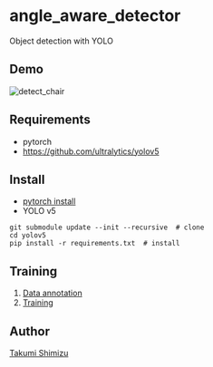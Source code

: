 # angle_aware_detector
Object detection with YOLO

## Demo
![detect_chair](https://user-images.githubusercontent.com/49784413/207047312-8f120022-fbd8-4e04-94d9-dedc5baab0e6.jpg)

## Requirements
- pytorch
- https://github.com/ultralytics/yolov5


## Install
- [pytorch install](https://pytorch.org/get-started/locally/)
- YOLO v5
```
git submodule update --init --recursive  # clone
cd yolov5
pip install -r requirements.txt  # install
```

## Training
1. [Data annotation](https://qiita.com/okateru/items/667986bd66f7ed3003c8)
1. [Training](https://konchangakita.hatenablog.com/entry/2020/08/17/220000)

## Author

[Takumi Shimizu](https://github.com/tashiwater)

